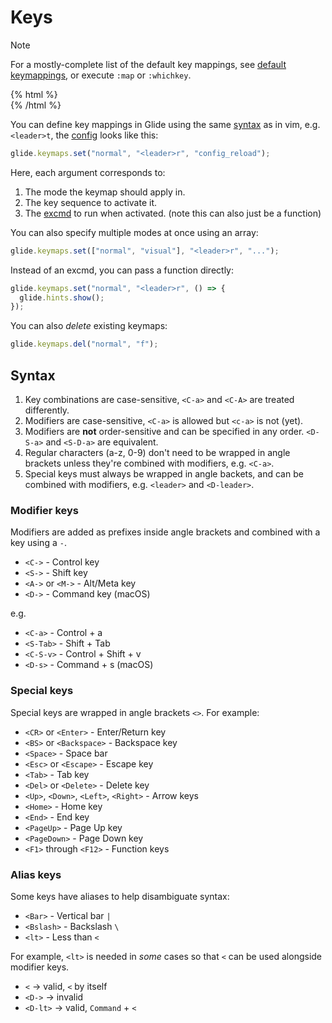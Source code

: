 # Keys

> [!NOTE]
> For a mostly-complete list of the default key mappings, see [default keymappings](./index.md#default-keymappings), or execute `:map` or `:whichkey`.

{% html %}
<br>
{% /html %}

You can define key mappings in Glide using the same [syntax](#syntax) as in vim, e.g. `<leader>t`, the [config](config.md) looks like this:

```typescript
glide.keymaps.set("normal", "<leader>r", "config_reload");
```

Here, each argument corresponds to:

1. The mode the keymap should apply in.
2. The key sequence to activate it.
3. The [excmd](ex-commands.md) to run when activated. (note this can also just be a function)

You can also specify multiple modes at once using an array:

```typescript {% check="false" %}
glide.keymaps.set(["normal", "visual"], "<leader>r", "...");
```

Instead of an excmd, you can pass a function directly:

```typescript
glide.keymaps.set("normal", "<leader>r", () => {
  glide.hints.show();
});
```

You can also _delete_ existing keymaps:

```typescript
glide.keymaps.del("normal", "f");
```

## Syntax

1. Key combinations are case-sensitive, `<C-a>` and `<C-A>` are treated differently.
2. Modifiers are case-sensitive, `<C-a>` is allowed but `<c-a>` is not (yet).
3. Modifiers are **not** order-sensitive and can be specified in any order. `<D-S-a>` and `<S-D-a>` are equivalent.
4. Regular characters (a-z, 0-9) don't need to be wrapped in angle brackets unless they're combined with modifiers, e.g. `<C-a>`.
5. Special keys must always be wrapped in angle backets, and can be combined with modifiers, e.g. `<leader>` and `<D-leader>`.

### Modifier keys

Modifiers are added as prefixes inside angle brackets and combined with a key using a `-`.

- `<C->` - Control key
- `<S->` - Shift key
- `<A->` or `<M->` - Alt/Meta key
- `<D->` - Command key (macOS)

e.g.

- `<C-a>` - Control + a
- `<S-Tab>` - Shift + Tab
- `<C-S-v>` - Control + Shift + v
- `<D-s>` - Command + s (macOS)

### Special keys

Special keys are wrapped in angle brackets `<>`. For example:

- `<CR>` or `<Enter>` - Enter/Return key
- `<BS>` or `<Backspace>` - Backspace key
- `<Space>` - Space bar
- `<Esc>` or `<Escape>` - Escape key
- `<Tab>` - Tab key
- `<Del>` or `<Delete>` - Delete key
- `<Up>`, `<Down>`, `<Left>`, `<Right>` - Arrow keys
- `<Home>` - Home key
- `<End>` - End key
- `<PageUp>` - Page Up key
- `<PageDown>` - Page Down key
- `<F1>` through `<F12>` - Function keys

### Alias keys

Some keys have aliases to help disambiguate syntax:

- `<Bar>` - Vertical bar `|`
- `<Bslash>` - Backslash `\`
- `<lt>` - Less than `<`

For example, `<lt>` is needed in _some_ cases so that `<` can be used alongside modifier keys.

- `<` -> valid, `<` by itself
- `<D->` -> invalid
- `<D-lt>` -> valid, `Command` + `<`
